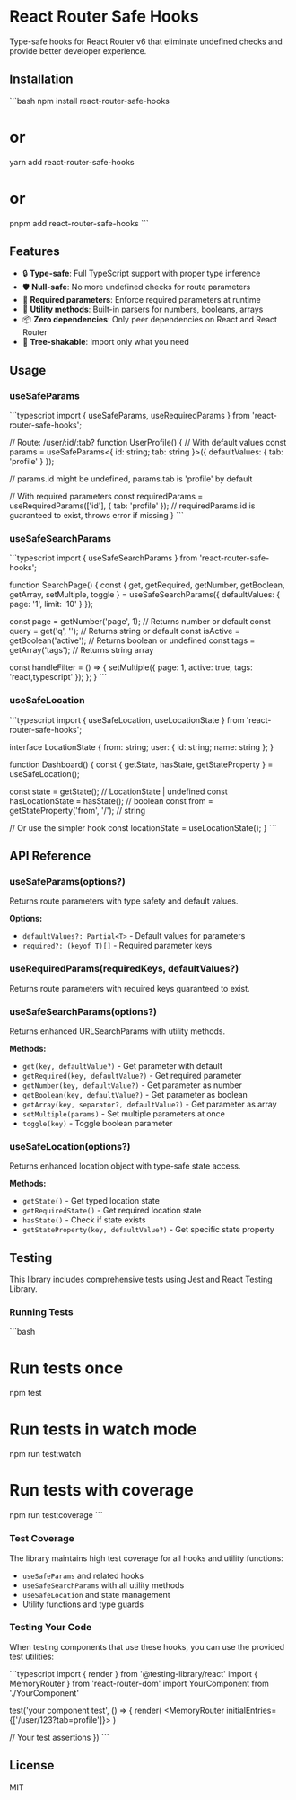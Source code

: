 # React Router Safe Hooks

Type-safe hooks for React Router v6 that eliminate undefined checks and provide better developer experience.

## Installation

\`\`\`bash
npm install react-router-safe-hooks
# or
yarn add react-router-safe-hooks
# or
pnpm add react-router-safe-hooks
\`\`\`

## Features

- 🔒 **Type-safe**: Full TypeScript support with proper type inference
- 🛡️ **Null-safe**: No more undefined checks for route parameters
- 🎯 **Required parameters**: Enforce required parameters at runtime
- 🔧 **Utility methods**: Built-in parsers for numbers, booleans, arrays
- 📦 **Zero dependencies**: Only peer dependencies on React and React Router
- 🚀 **Tree-shakable**: Import only what you need

## Usage

### useSafeParams

\`\`\`typescript
import { useSafeParams, useRequiredParams } from 'react-router-safe-hooks';

// Route: /user/:id/:tab?
function UserProfile() {
  // With default values
  const params = useSafeParams<{ id: string; tab: string }>({
    defaultValues: { tab: 'profile' }
  });
  
  // params.id might be undefined, params.tab is 'profile' by default
  
  // With required parameters
  const requiredParams = useRequiredParams(['id'], { tab: 'profile' });
  // requiredParams.id is guaranteed to exist, throws error if missing
}
\`\`\`

### useSafeSearchParams

\`\`\`typescript
import { useSafeSearchParams } from 'react-router-safe-hooks';

function SearchPage() {
  const {
    get,
    getRequired,
    getNumber,
    getBoolean,
    getArray,
    setMultiple,
    toggle
  } = useSafeSearchParams({
    defaultValues: { page: '1', limit: '10' }
  });

  const page = getNumber('page', 1); // Returns number or default
  const query = get('q', ''); // Returns string or default
  const isActive = getBoolean('active'); // Returns boolean or undefined
  const tags = getArray('tags'); // Returns string array

  const handleFilter = () => {
    setMultiple({
      page: 1,
      active: true,
      tags: 'react,typescript'
    });
  };
}
\`\`\`

### useSafeLocation

\`\`\`typescript
import { useSafeLocation, useLocationState } from 'react-router-safe-hooks';

interface LocationState {
  from: string;
  user: { id: string; name: string };
}

function Dashboard() {
  const { getState, hasState, getStateProperty } = useSafeLocation<LocationState>();
  
  const state = getState(); // LocationState | undefined
  const hasLocationState = hasState(); // boolean
  const from = getStateProperty('from', '/'); // string
  
  // Or use the simpler hook
  const locationState = useLocationState<LocationState>();
}
\`\`\`

## API Reference

### useSafeParams(options?)

Returns route parameters with type safety and default values.

**Options:**
- `defaultValues?: Partial<T>` - Default values for parameters
- `required?: (keyof T)[]` - Required parameter keys

### useRequiredParams(requiredKeys, defaultValues?)

Returns route parameters with required keys guaranteed to exist.

### useSafeSearchParams(options?)

Returns enhanced URLSearchParams with utility methods.

**Methods:**
- `get(key, defaultValue?)` - Get parameter with default
- `getRequired(key, defaultValue?)` - Get required parameter
- `getNumber(key, defaultValue?)` - Get parameter as number
- `getBoolean(key, defaultValue?)` - Get parameter as boolean
- `getArray(key, separator?, defaultValue?)` - Get parameter as array
- `setMultiple(params)` - Set multiple parameters at once
- `toggle(key)` - Toggle boolean parameter

### useSafeLocation(options?)

Returns enhanced location object with type-safe state access.

**Methods:**
- `getState()` - Get typed location state
- `getRequiredState()` - Get required location state
- `hasState()` - Check if state exists
- `getStateProperty(key, defaultValue?)` - Get specific state property

## Testing

This library includes comprehensive tests using Jest and React Testing Library.

### Running Tests

\`\`\`bash
# Run tests once
npm test

# Run tests in watch mode
npm run test:watch

# Run tests with coverage
npm run test:coverage
\`\`\`

### Test Coverage

The library maintains high test coverage for all hooks and utility functions:

- `useSafeParams` and related hooks
- `useSafeSearchParams` with all utility methods
- `useSafeLocation` and state management
- Utility functions and type guards

### Testing Your Code

When testing components that use these hooks, you can use the provided test utilities:

\`\`\`typescript
import { render } from '@testing-library/react'
import { MemoryRouter } from 'react-router-dom'
import YourComponent from './YourComponent'

test('your component test', () => {
  render(
    <MemoryRouter initialEntries={['/user/123?tab=profile']}>
      <YourComponent />
    </MemoryRouter>
  )
  
  // Your test assertions
})
\`\`\`

## License

MIT
